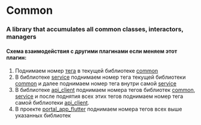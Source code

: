 # Common

### A library that accumulates all common classes, interactors, managers

#### Схема взаимодействия с другими плагинами если меняем этот плагин:
1. Поднимаем номер [тега](https://gitlab.contentdatapro.com/mobile/portal-mobile/common/-/tags) в текущей библиотеке [common](https://gitlab.contentdatapro.com/mobile/portal-mobile/common) <br/>
2. В библиотеке [service](https://gitlab.contentdatapro.com/mobile/portal-mobile/service) поднимаем номер тега текущей библиотеки [common](https://gitlab.contentdatapro.com/mobile/portal-mobile/common) и далее поднимаем номер тега внутри самой [service](https://gitlab.contentdatapro.com/mobile/portal-mobile/service)<br/>
3. В библиотеке [api_client](https://gitlab.contentdatapro.com/mobile/portal-mobile/api_client) поднимаем номера тегов библиотек [common](https://gitlab.contentdatapro.com/mobile/portal-mobile/common), [service](https://gitlab.contentdatapro.com/mobile/portal-mobile/service) и после поднятия всех этих тегов поднимаем номер тега самой библиотеки [api_client](https://gitlab.contentdatapro.com/mobile/portal-mobile/api_client).<br/>
4. В проекте [portal_app_flutter](https://gitlab.contentdatapro.com/mobile/portal-mobile/portal-app-flutter) поднимаем номера тегов всех выше указанных библиотек